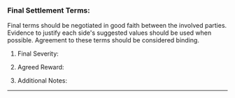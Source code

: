 ### Final Settlement Terms:

Final terms should be negotiated in good faith between the involved parties. Evidence to justify each side's suggested values should be used when possible. Agreement to these terms should be considered binding. 

1. Final Severity: 

2. Agreed Reward: 

3. Additional Notes:

---